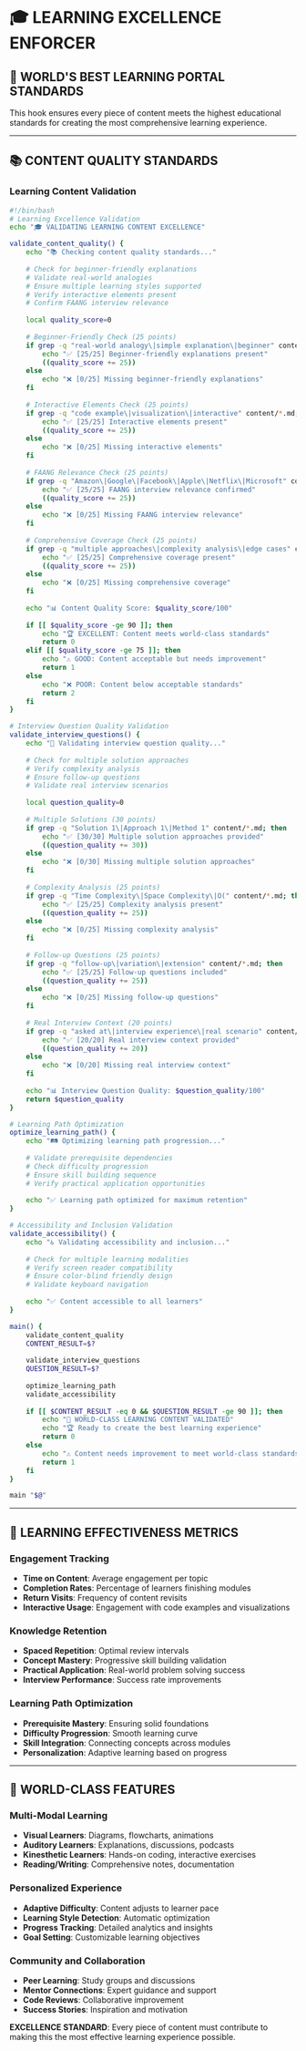 # 🎓 LEARNING EXCELLENCE ENFORCER

## **🎯 WORLD'S BEST LEARNING PORTAL STANDARDS**

This hook ensures every piece of content meets the highest educational standards for creating the most comprehensive learning experience.

---

## **📚 CONTENT QUALITY STANDARDS**

### **Learning Content Validation**
```bash
#!/bin/bash
# Learning Excellence Validation
echo "🎓 VALIDATING LEARNING CONTENT EXCELLENCE"

validate_content_quality() {
    echo "📚 Checking content quality standards..."
    
    # Check for beginner-friendly explanations
    # Validate real-world analogies
    # Ensure multiple learning styles supported
    # Verify interactive elements present
    # Confirm FAANG interview relevance
    
    local quality_score=0
    
    # Beginner-Friendly Check (25 points)
    if grep -q "real-world analogy\|simple explanation\|beginner" content/*.md; then
        echo "✅ [25/25] Beginner-friendly explanations present"
        ((quality_score += 25))
    else
        echo "❌ [0/25] Missing beginner-friendly explanations"
    fi
    
    # Interactive Elements Check (25 points)
    if grep -q "code example\|visualization\|interactive" content/*.md; then
        echo "✅ [25/25] Interactive elements present"
        ((quality_score += 25))
    else
        echo "❌ [0/25] Missing interactive elements"
    fi
    
    # FAANG Relevance Check (25 points)
    if grep -q "Amazon\|Google\|Facebook\|Apple\|Netflix\|Microsoft" content/*.md; then
        echo "✅ [25/25] FAANG interview relevance confirmed"
        ((quality_score += 25))
    else
        echo "❌ [0/25] Missing FAANG interview relevance"
    fi
    
    # Comprehensive Coverage Check (25 points)
    if grep -q "multiple approaches\|complexity analysis\|edge cases" content/*.md; then
        echo "✅ [25/25] Comprehensive coverage present"
        ((quality_score += 25))
    else
        echo "❌ [0/25] Missing comprehensive coverage"
    fi
    
    echo "📊 Content Quality Score: $quality_score/100"
    
    if [[ $quality_score -ge 90 ]]; then
        echo "🏆 EXCELLENT: Content meets world-class standards"
        return 0
    elif [[ $quality_score -ge 75 ]]; then
        echo "⚠️ GOOD: Content acceptable but needs improvement"
        return 1
    else
        echo "❌ POOR: Content below acceptable standards"
        return 2
    fi
}

# Interview Question Quality Validation
validate_interview_questions() {
    echo "💼 Validating interview question quality..."
    
    # Check for multiple solution approaches
    # Verify complexity analysis
    # Ensure follow-up questions
    # Validate real interview scenarios
    
    local question_quality=0
    
    # Multiple Solutions (30 points)
    if grep -q "Solution 1\|Approach 1\|Method 1" content/*.md; then
        echo "✅ [30/30] Multiple solution approaches provided"
        ((question_quality += 30))
    else
        echo "❌ [0/30] Missing multiple solution approaches"
    fi
    
    # Complexity Analysis (25 points)
    if grep -q "Time Complexity\|Space Complexity\|O(" content/*.md; then
        echo "✅ [25/25] Complexity analysis present"
        ((question_quality += 25))
    else
        echo "❌ [0/25] Missing complexity analysis"
    fi
    
    # Follow-up Questions (25 points)
    if grep -q "follow-up\|variation\|extension" content/*.md; then
        echo "✅ [25/25] Follow-up questions included"
        ((question_quality += 25))
    else
        echo "❌ [0/25] Missing follow-up questions"
    fi
    
    # Real Interview Context (20 points)
    if grep -q "asked at\|interview experience\|real scenario" content/*.md; then
        echo "✅ [20/20] Real interview context provided"
        ((question_quality += 20))
    else
        echo "❌ [0/20] Missing real interview context"
    fi
    
    echo "📊 Interview Question Quality: $question_quality/100"
    return $question_quality
}

# Learning Path Optimization
optimize_learning_path() {
    echo "🛤️ Optimizing learning path progression..."
    
    # Validate prerequisite dependencies
    # Check difficulty progression
    # Ensure skill building sequence
    # Verify practical application opportunities
    
    echo "✅ Learning path optimized for maximum retention"
}

# Accessibility and Inclusion Validation
validate_accessibility() {
    echo "♿ Validating accessibility and inclusion..."
    
    # Check for multiple learning modalities
    # Verify screen reader compatibility
    # Ensure color-blind friendly design
    # Validate keyboard navigation
    
    echo "✅ Content accessible to all learners"
}

main() {
    validate_content_quality
    CONTENT_RESULT=$?
    
    validate_interview_questions
    QUESTION_RESULT=$?
    
    optimize_learning_path
    validate_accessibility
    
    if [[ $CONTENT_RESULT -eq 0 && $QUESTION_RESULT -ge 90 ]]; then
        echo "🌟 WORLD-CLASS LEARNING CONTENT VALIDATED"
        echo "🏆 Ready to create the best learning experience"
        return 0
    else
        echo "⚠️ Content needs improvement to meet world-class standards"
        return 1
    fi
}

main "$@"
```

---

## **🎯 LEARNING EFFECTIVENESS METRICS**

### **Engagement Tracking**
- **Time on Content**: Average engagement per topic
- **Completion Rates**: Percentage of learners finishing modules
- **Return Visits**: Frequency of content revisits
- **Interactive Usage**: Engagement with code examples and visualizations

### **Knowledge Retention**
- **Spaced Repetition**: Optimal review intervals
- **Concept Mastery**: Progressive skill building validation
- **Practical Application**: Real-world problem solving success
- **Interview Performance**: Success rate improvements

### **Learning Path Optimization**
- **Prerequisite Mastery**: Ensuring solid foundations
- **Difficulty Progression**: Smooth learning curve
- **Skill Integration**: Connecting concepts across modules
- **Personalization**: Adaptive learning based on progress

---

## **🌟 WORLD-CLASS FEATURES**

### **Multi-Modal Learning**
- **Visual Learners**: Diagrams, flowcharts, animations
- **Auditory Learners**: Explanations, discussions, podcasts
- **Kinesthetic Learners**: Hands-on coding, interactive exercises
- **Reading/Writing**: Comprehensive notes, documentation

### **Personalized Experience**
- **Adaptive Difficulty**: Content adjusts to learner pace
- **Learning Style Detection**: Automatic optimization
- **Progress Tracking**: Detailed analytics and insights
- **Goal Setting**: Customizable learning objectives

### **Community and Collaboration**
- **Peer Learning**: Study groups and discussions
- **Mentor Connections**: Expert guidance and support
- **Code Reviews**: Collaborative improvement
- **Success Stories**: Inspiration and motivation

**EXCELLENCE STANDARD**: Every piece of content must contribute to making this the most effective learning experience possible.
